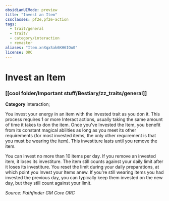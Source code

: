 ```yaml
---
obsidianUIMode: preview
title: "Invest an Item"
cssclasses: pf2e,pf2e-action
tags:
  - trait/general
  - trait/
  - category/interaction
  - remaster
aliases: "Item.xnXqxSak6KH6IOu0"
license: ORC
---
```

# Invest an Item

### [[cool folder/Important stuff/Bestiary/zz_traits/general]]

**Category** interaction; 




You invest your energy in an item with the invested trait as you don it. This process requires 1 or more Interact actions, usually taking the same amount of time it takes to don the item. Once you've Invested the Item, you benefit from its constant magical abilities as long as you meet its other requirements (for most invested items, the only other requirement is that you must be wearing the item). This investiture lasts until you remove the item.

You can invest no more than 10 items per day. If you remove an invested item, it loses its investiture. The item still counts against your daily limit after it loses its investiture. You reset the limit during your daily preparations, at which point you Invest your Items anew. If you're still wearing items you had invested the previous day, you can typically keep them invested on the new day, but they still count against your limit.

*Source: Pathfinder GM Core*
*ORC*